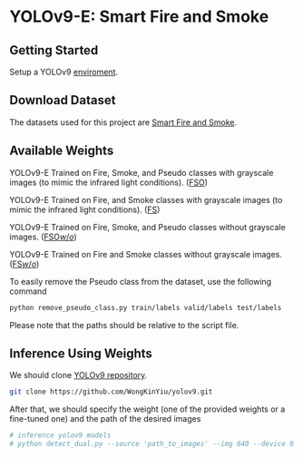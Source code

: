 # YOLOv9-E: Smart Fire and Smoke

## Getting Started
Setup a YOLOv9 [enviroment](https://github.com/WongKinYiu/yolov9).

## Download Dataset
The datasets used for this project are [Smart Fire and Smoke](https://universe.roboflow.com/mehdinejjar86-35iub/smart-fire-and-smoke).

## Available Weights

YOLOv9-E Trained on Fire, Smoke, and Pseudo classes with grayscale images (to mimic the infrared light conditions). ([FSO](https://github.com/mehdinejjar86/yolov9e-smart-fire-smoke/releases/download/v0.1/fso.pt))

YOLOv9-E Trained on Fire, and Smoke classes with grayscale images (to mimic the infrared light conditions). ([FS](https://github.com/mehdinejjar86/yolov9e-smart-fire-smoke/releases/download/v0.1/fs.pt))

YOLOv9-E Trained on Fire, Smoke, and Pseudo classes without grayscale images. ([FSO$`w/o`$](https://github.com/mehdinejjar86/yolov9e-smart-fire-smoke/releases/download/v0.1/fsowo.pt))

YOLOv9-E Trained on Fire and Smoke classes without grayscale images. ([FS$`w/o`$](https://github.com/mehdinejjar86/yolov9e-smart-fire-smoke/releases/download/v0.1/fswo.pt))


To easily remove the Pseudo class from the dataset, use the following command
```bash
python remove_pseudo_class.py train/labels valid/labels test/labels
```
Please note that the paths should be relative to the script file.

## Inference Using Weights

We should clone [YOLOv9 repository]([enviroment](https://github.com/WongKinYiu/yolov9)).

```bash
git clone https://github.com/WongKinYiu/yolov9.git
```

After that, we should specify the weight (one of the provided weights or a fine-tuned one) and the path of the desired images

```bash
# inference yolov9 models
# python detect_dual.py --source 'path_to_images' --img 640 --device 0 --weights 'path_to_weight' --name specify_name_of_detection
```
